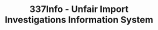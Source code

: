 ---
layout: default
bigquery: https://console.cloud.google.com/bigquery?p=patents-public-data&d=usitc_investigations&page=dataset&project=sheets-management-319211
citation: US International Trade Commission 337Info Unfair Import Investigations Information
  System
contributors: US International Trade Comission
cost: None
description: US International Trade Commission 337Info Unfair Import Investigations
  Information System contains data on investigations done under Section 337. Section
  337 declares the infringement of certain statutory intellectual property rights
  and other forms of unfair competition in import trade to be unlawful practices.
  Most Section 337 investigations involve allegations of patent or registered trademark
  infringement.
documentation: FAQ and tutorial available on the site
last_edit: 04/06/2022, 10:30:10
location: https://pubapps2.usitc.gov/337external/
maintained_by: US International Trade Comission
schema_fields:
- investigationType
- currentActiveALJ
- endDateMarkmanHearing
- investigationTermDate
- docketNo
- targetDate
- dateCreated
- finalIdOnViolationIssue
- scheduledStartDateEvidHear
- currentStatus
- finalDetViolation
- finalIdOnViolationDue
- complainant
- id
- scheduledEndDateEvidHear
- dateComplaintFiled
- teoReliefGranted
- invUnfairAct
- ouiiParticipation
- respondent
- dateOfPublicationFrNotice
- title
- patentNumbers
- patentNumber
- finalDetNoViolation
- issueDateOtherNonFinal
- actualStartDateEvidHear
- copyrightNumbers
- ouiiAttorney
- lastUpdated
- gcAttorney
- investigationNo
- aljAssigned
- cafcAppeals
- htsNumbers
- internalRemand
- trademarkNumbers
- teoIdDueDate
- teoIdIssueDate
- publication_number
- teoProceedingInvolved
- actualEndDateEvidHear
- startDateMarkmanHearing
- markmanHearing
shortname: unfair_import_investigations
tags:
- import
- legal
- trade
timeframe: 2008-2021 (prior to 2008 downloadable as a JSON file)
title: 337Info - Unfair Import Investigations Information System
uuid: 2721f5ec-e599-4890-9265-9706719fc71e
---